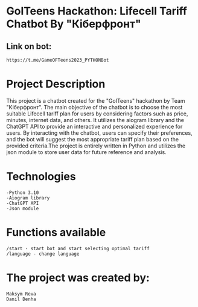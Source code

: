 # GoITeens Hackathon: Lifecell Tariff Chatbot By "Кіберфронт"
## Link on bot:
    https://t.me/GameOFTeens2023_PYTHONBot
    
# Project Description

This project is a chatbot created for the "GoITeens" hackathon by Team "Кіберфронт". The main objective of the chatbot is to choose the most suitable Lifecell tariff plan for users by considering factors such as price, minutes, internet data, and others. It utilizes the aiogram library and the ChatGPT API to provide an interactive and personalized experience for users. By interacting with the chatbot, users can specify their preferences, and the bot will suggest the most appropriate tariff plan based on the provided criteria.The project is entirely written in Python and utilizes the json module to store user data for future reference and analysis.

# Technologies

    -Python 3.10
    -Aiogram library
    -ChatGPT API
    -Json module
    
# Functions available

    /start - start bot and start selecting optimal tariff
    /language - change language
# The project was created by: 
    Maksym Reva
    Danil Denha
